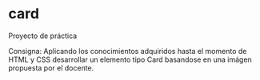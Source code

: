 # card

Proyecto de práctica

Consigna: Aplicando los conocimientos adquiridos hasta el momento de HTML y CSS desarrollar un elemento tipo Card basandose en una imágen propuesta por el docente.

